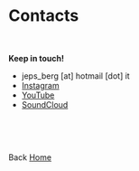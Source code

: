 # Contacts
<br>

**Keep in touch!**
<br>
- jeps_berg [at] hotmail [dot] it
- [Instagram](https://www.instagram.com/giuseppe.berg/)
- [YouTube](https://www.youtube.com/channel/UC0qB6gkVvQlkcTRl9dZjJSw)
- [SoundCloud](https://soundcloud.com/g-brg)


  

<p><br></p>
<p><br></p>


Back [Home](https://giuseppebergamino.github.io/Home/)


